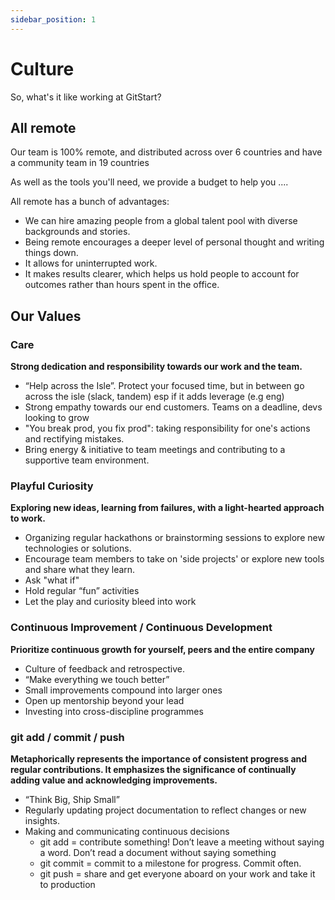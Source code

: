 ```yaml
---
sidebar_position: 1
---
```


# Culture

So, what's it like working at GitStart?

## All remote
Our team is 100% remote, and distributed across over 6 countries and have a community team in 19 countries

As well as the tools you'll need, we provide a budget to help you ....

All remote has a bunch of advantages:

- We can hire amazing people from a global talent pool with diverse backgrounds and stories.
- Being remote encourages a deeper level of personal thought and writing things down.
- It allows for uninterrupted work.
- It makes results clearer, which helps us hold people to account for outcomes rather than hours spent in the office.

## Our Values

### Care
**Strong dedication and responsibility towards our work and the team.**
- “Help across the Isle”. Protect your focused time, but in between go across the isle (slack, tandem) esp if it adds leverage (e.g eng)
- Strong empathy towards our end customers. Teams on a deadline, devs looking to grow
- "You break prod, you fix prod": taking responsibility for one's actions and rectifying mistakes.
- Bring energy & initiative to  team meetings and contributing to a supportive team environment.

### Playful Curiosity
**Exploring new ideas, learning from failures, with a light-hearted approach to work.**
- Organizing regular hackathons or brainstorming sessions to explore new technologies or solutions.
- Encourage team members to take on 'side projects' or explore new tools and share what they learn.
- Ask "what if"
- Hold regular “fun” activities
- Let the play and curiosity bleed into work

### Continuous Improvement / Continuous Development
**Prioritize continuous growth for yourself, peers and the entire company**
- Culture of feedback and retrospective.
- “Make everything we touch better”
- Small improvements compound into larger ones
- Open up mentorship beyond your lead
- Investing into cross-discipline programmes


### git add / commit / push
**Metaphorically represents the importance of consistent progress and regular contributions. It emphasizes the significance of continually adding value and acknowledging improvements.**
- “Think Big, Ship Small”
- Regularly updating project documentation to reflect changes or new insights.
- Making and communicating continuous decisions
  - git add = contribute something! Don’t leave a meeting without saying a word. Don’t read a document without saying something
  - git commit = commit to a milestone for progress. Commit often.
  - git push = share and get everyone aboard on your work and take it to production
